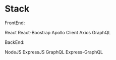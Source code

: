 #   Stack

FrontEnd:

React
React-Boostrap
Apollo Client
Axios
GraphQL

BackEnd:

NodeJS
ExpressJS
GraphQL
Express-GraphQL